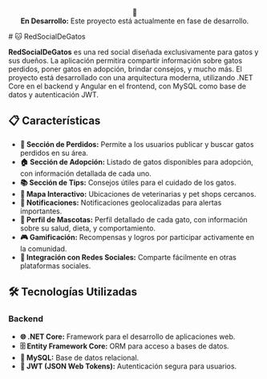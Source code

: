 <p align="center">
  🚧<br>
  <strong>En Desarrollo:</strong> Este proyecto está actualmente en fase de desarrollo.
</p>
# 🐱 RedSocialDeGatos

**RedSocialDeGatos** es una red social diseñada exclusivamente para gatos y sus dueños. La aplicación permitira compartir información sobre gatos perdidos, poner gatos en adopción, brindar consejos, y mucho más. El proyecto está desarrollado con una arquitectura moderna, utilizando .NET Core en el backend y Angular en el frontend, con MySQL como base de datos y autenticación JWT.

## 📋 Características

- **🐾 Sección de Perdidos:** Permite a los usuarios publicar y buscar gatos perdidos en su área.
- **🏠 Sección de Adopción:** Listado de gatos disponibles para adopción, con información detallada de cada uno.
- **📚 Sección de Tips:** Consejos útiles para el cuidado de los gatos.
- **📍 Mapa Interactivo:** Ubicaciones de veterinarias y pet shops cercanos.
- **🔔 Notificaciones:** Notificaciones geolocalizadas para alertas importantes.
- **👤 Perfil de Mascotas:** Perfil detallado de cada gato, con información sobre su salud, dieta, y comportamiento.
- **🎮 Gamificación:** Recompensas y logros por participar activamente en la comunidad.
- **🤝 Integración con Redes Sociales:** Comparte fácilmente en otras plataformas sociales.

## 🛠️ Tecnologías Utilizadas

### Backend
- **🌐 .NET Core:** Framework para el desarrollo de aplicaciones web.
- **🗄️ Entity Framework Core:** ORM para acceso a bases de datos.
- **🐬 MySQL:** Base de datos relacional.
- **🔑 JWT (JSON Web Tokens):** Autenticación segura para usuarios.
